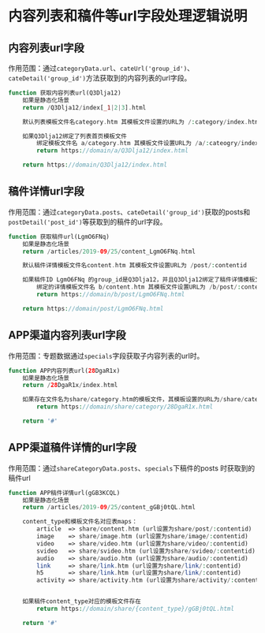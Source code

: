 # 内容列表和稿件等url字段处理逻辑说明

## 内容列表url字段

作用范围：通过`categoryData.url`、`cateUrl('group_id')`、`cateDetail('group_id')`方法获取到的内容列表的url字段。

```php
function 获取内容列表url(Q3Dlja12)
    如果是静态化场景
    return /Q3Dlja12/index[_1|2|3].html

    默认列表模板文件名category.htm 其模板文件设置的URL为 /:category/index.html

    如果Q3Dlja12绑定了列表首页模板文件
        绑定模板文件名 a/category.htm 其模板文件设置URL为 /a/:cateogry/index.html
        return https://domain/a/Q3Dlja12/index.html

    return https://domain/Q3Dlja12/index.html
```

## 稿件详情url字段

作用范围：通过`categoryData.posts`、`cateDetail('group_id')`获取的posts和`postDetail('post_id')`等获取到的稿件的url字段。

```php
function 获取稿件url(LgmO6FNq)
    如果是静态化场景
    return /articles/2019-09/25/content_LgmO6FNq.html

    默认稿件详情模板文件名content.htm 其模板文件设置URL为 /post/:contentid

    如果稿件ID LgmO6FNq 的group_id是Q3Dlja12，并且Q3Dlja12绑定了稿件详情模板文件
        绑定的详情模板文件名 b/content.htm 其模板文件设置URL为 /b/post/:contentid
        return https://domain/b/post/LgmO6FNq.html

    return https://domain/post/LgmO6FNq.html
```

## APP渠道内容列表url字段

作用范围：专题数据通过`specials`字段获取子内容列表的url时。

```php
function APP内容列表url(28DgaR1x)
    如果是静态化场景
    return /28DgaR1x/index.html

    如果存在文件名为share/category.htm的模板文件，其模板设置的URL为/share/category/:scategory
        return https://domain/share/category/28DgaR1x.html

    return '#'
```

## APP渠道稿件详情的url字段

作用范围：通过`shareCategoryData.posts`、`specials`下稿件的posts 时获取到的稿件url

```php
function APP稿件详情url(gGB3KCQL)
    如果是静态化场景
    return /articles/2019-09/25/content_gGBj0tQL.html

    content_type和模板文件名对应表maps：
        article  => share/content.htm (url设置为share/post/:contentid)
        image    => share/image.htm (url设置为share/image/:contentid)
        video    => share/video.htm (url设置为share/video/:contentid)
        svideo   => share/svideo.htm (url设置为share/svideo/:contentid)
        audio    => share/audio.htm (url设置为share/audio/:contentid)
        link     => share/link.htm (url设置为share/link/:contentid)
        h5       => share/link.htm (url设置为share/link/:contentid)
        activity => share/activity.htm (url设置为share/activity/:contentid)


    如果稿件content_type对应的模板文件存在
        return https://domain/share/{content_type}/gGBj0tQL.html

    return '#'
```



